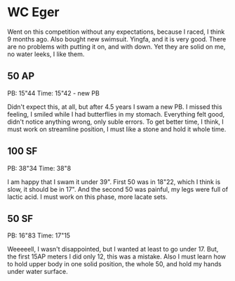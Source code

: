 # WC Eger

Went on this competition without any expectations, because I raced, I think
9 months ago. Also bought new swimsuit. Yingfa, and it is very good. There
are no problems with putting it on, and with down. Yet they are solid on me,
no water leeks, I like them.

## 50 AP

PB: 15"44
Time: 15"42 - new PB

Didn't expect this, at all, but after 4.5 years I swam a new PB. I missed this
feeling, I smiled while I had butterflies in my stomach. Everything felt good,
didn't notice anything wrong, only suble errors. To get better time, I think,
I must work on streamline position, I must like a stone and hold it whole time.

## 100 SF

PB: 38"34
Time: 38"8

I am happy that I swam it under 39". First 50 was in 18"22, which I think
is slow, it should be in 17". And the second 50 was painful, my legs were
full of lactic acid. I must work on this phase, more lacate sets.

## 50 SF

PB: 16"83
Time: 17"15

Weeeeell, I wasn't disappointed, but I wanted at least to go under 17. But, the
first 15AP meters I did only 12, this was a mistake. Also I must learn how to
hold upper body in one solid position, the whole 50, and hold my hands under water
surface.
